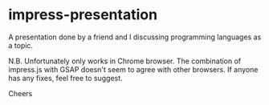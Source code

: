 # impress-presentation

A presentation done by a friend and I discussing programming languages as a topic.

N.B. Unfortunately only works in Chrome browser. The combination of impress.js with GSAP doesn't seem to agree with other browsers. If anyone has any fixes, feel free to suggest.

Cheers
